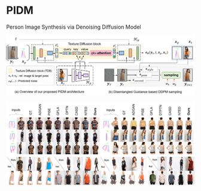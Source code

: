 # PIDM
Person Image Synthesis via Denoising Diffusion Model

<p align="center">
<img src=Figures/mainfig.png>
</p>

<p align="center">
<img src=Figures/github_qual.jpg>
</p>
